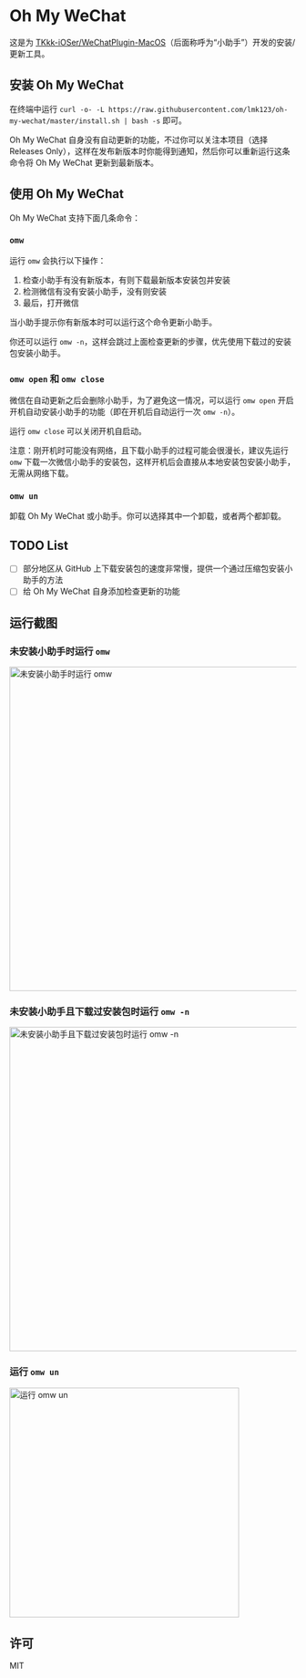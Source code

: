 # Oh My WeChat

这是为 [TKkk-iOSer/WeChatPlugin-MacOS](https://github.com/TKkk-iOSer/WeChatPlugin-MacOS)（后面称呼为“小助手”）开发的安装/更新工具。

## 安装 Oh My WeChat

在终端中运行 `curl -o- -L https://raw.githubusercontent.com/lmk123/oh-my-wechat/master/install.sh | bash -s` 即可。

Oh My WeChat 自身没有自动更新的功能，不过你可以关注本项目（选择 Releases Only），这样在发布新版本时你能得到通知，然后你可以重新运行这条命令将 Oh My WeChat 更新到最新版本。

## 使用 Oh My WeChat

Oh My WeChat 支持下面几条命令：

### `omw`

运行 `omw` 会执行以下操作：

1. 检查小助手有没有新版本，有则下载最新版本安装包并安装
2. 检测微信有没有安装小助手，没有则安装
3. 最后，打开微信

当小助手提示你有新版本时可以运行这个命令更新小助手。

你还可以运行 `omw -n`，这样会跳过上面检查更新的步骤，优先使用下载过的安装包安装小助手。

### `omw open` 和 `omw close`

微信在自动更新之后会删除小助手，为了避免这一情况，可以运行 `omw open` 开启开机自动安装小助手的功能（即在开机后自动运行一次 `omw -n`）。

运行 `omw close` 可以关闭开机自启动。

注意：刚开机时可能没有网络，且下载小助手的过程可能会很漫长，建议先运行 `omw` 下载一次微信小助手的安装包，这样开机后会直接从本地安装包安装小助手，无需从网络下载。

### `omw un`

卸载 Oh My WeChat 或小助手。你可以选择其中一个卸载，或者两个都卸载。

## TODO List

- [ ] 部分地区从 GitHub 上下载安装包的速度非常慢，提供一个通过压缩包安装小助手的方法
- [ ] 给 Oh My WeChat 自身添加检查更新的功能

## 运行截图

### 未安装小助手时运行 `omw`

<img width="569" alt="未安装小助手时运行 omw" src="https://user-images.githubusercontent.com/5035625/53577905-746c1000-3bb1-11e9-973c-a8ecccffe7f8.png">

### 未安装小助手且下载过安装包时运行 `omw -n`

<img width="569" alt="未安装小助手且下载过安装包时运行 omw -n" src="https://user-images.githubusercontent.com/5035625/53577938-851c8600-3bb1-11e9-88f6-b3869aa827a4.png">

### 运行 `omw un`

<img width="403" alt="运行 omw un" src="https://user-images.githubusercontent.com/5035625/53577962-96659280-3bb1-11e9-80f0-331634e36cda.png">

## 许可

MIT
